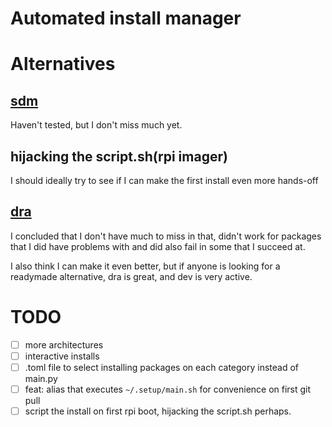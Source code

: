 # Automated install manager

# Alternatives

## [sdm](https://github.com/gitbls/sdm)

Haven't tested, but I don't miss much yet.

## hijacking the script.sh(rpi imager)

I should ideally try to see if I can make the first install even more hands-off

## [dra](https://github.com/devmatteini/dra)

I concluded that I don't have much to miss in that, didn't work for packages that I did have problems with and did also fail in some that I succeed at.

I also think I can make it even better, but if anyone is looking for a readymade alternative, dra is great, and dev is very active.


# TODO
- [ ] more architectures
- [ ] interactive installs
- [ ] .toml file to select installing packages on each category instead of main.py
- [ ] feat: alias that executes `~/.setup/main.sh` for convenience on first git pull
- [ ] script the install on first rpi boot, hijacking the script.sh perhaps.
